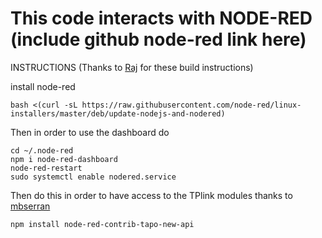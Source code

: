 # This code interacts with NODE-RED (include github node-red link here)

INSTRUCTIONS (Thanks to [Raj](https://github.com/RajkumarGara) for these build instructions)

install node-red

```shell
bash <(curl -sL https://raw.githubusercontent.com/node-red/linux-installers/master/deb/update-nodejs-and-nodered)
```

Then in order to use the dashboard do

```shell
cd ~/.node-red
npm i node-red-dashboard
node-red-restart
sudo systemctl enable nodered.service
```

Then do this in order to have access to the TPlink modules thanks to [mbserran](https://github.com/mbserran/node-red-contrib-tapo-new-api)

```shell
npm install node-red-contrib-tapo-new-api
```
